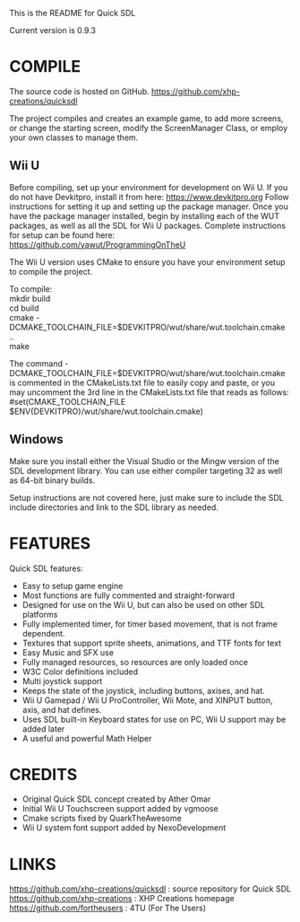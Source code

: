 This is the README for Quick SDL

Current version is 0.9.3

COMPILE
=======

The source code is hosted on GitHub.
https://github.com/xhp-creations/quicksdl

The project compiles and creates an example game, to add more screens,
or change the starting screen, modify the ScreenManager Class, or employ
your own classes to manage them.

Wii U
-----

Before compiling, set up your environment for development on Wii U.
If you do not have Devkitpro, install it from here:
https://www.devkitpro.org
Follow instructions for setting it up and setting up the package manager.
Once you have the package manager installed, begin by installing each of
the WUT packages, as well as all the SDL for Wii U packages.
Complete instructions for setup can be found here:
https://github.com/yawut/ProgrammingOnTheU

The Wii U version uses CMake to ensure you have your environment setup to
compile the project.

To compile:<br/>
mkdir build<br/>
cd build<br/>
cmake -DCMAKE_TOOLCHAIN_FILE=$DEVKITPRO/wut/share/wut.toolchain.cmake .. <br/>
make<br/>

The command -DCMAKE_TOOLCHAIN_FILE=$DEVKITPRO/wut/share/wut.toolchain.cmake is commented in the CMakeLists.txt file
to easily copy and paste, or you may uncomment the 3rd line in the CMakeLists.txt file that reads as follows:
#set(CMAKE_TOOLCHAIN_FILE $ENV{DEVKITPRO}/wut/share/wut.toolchain.cmake)

Windows
-------

Make sure you install either the Visual Studio or the Mingw version
of the SDL development library. You can use either compiler
targeting 32 as well as 64-bit binary builds.

Setup instructions are not covered here, just make sure to include the
SDL include directories and link to the SDL library as needed.

FEATURES
========

Quick SDL features:

- Easy to setup game engine
- Most functions are fully commented and straight-forward
- Designed for use on the Wii U, but can also be used on other SDL platforms
- Fully implemented timer, for timer based movement, that is not frame dependent.
- Textures that support sprite sheets, animations, and TTF fonts for text
- Easy Music and SFX use
- Fully managed resources, so resources are only loaded once
- W3C Color definitions included
- Multi joystick support
- Keeps the state of the joystick, including buttons, axises, and hat.
- Wii U Gamepad / Wii U ProController, Wii Mote, and XINPUT button, axis, and hat defines.
- Uses SDL built-in Keyboard states for use on PC, Wii U support may be added later
- A useful and powerful Math Helper

CREDITS
=======

- Original Quick SDL concept created by Ather Omar
- Initial Wii U Touchscreen support added by vgmoose
- Cmake scripts fixed by QuarkTheAwesome
- Wii U system font support added by NexoDevelopment

LINKS
=====

https://github.com/xhp-creations/quicksdl : source repository for Quick SDL<br/>
https://github.com/xhp-creations          : XHP Creations homepage<br/>
https://github.com/fortheusers            : 4TU (For The Users)
